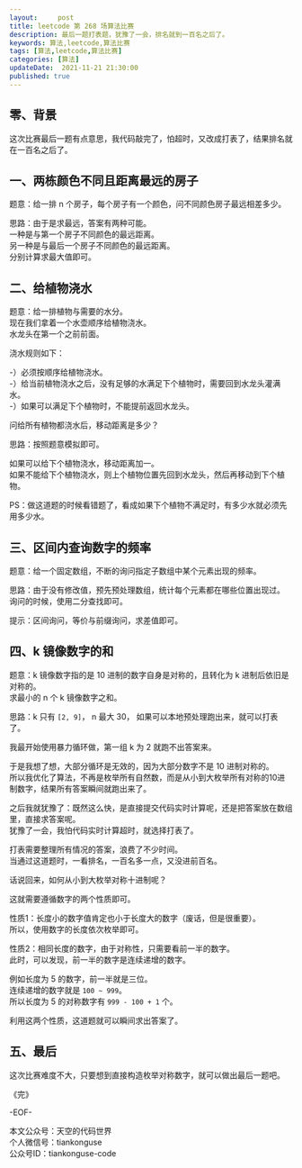 ```yaml
---   
layout:     post  
title: leetcode 第 268 场算法比赛  
description: 最后一题打表题，犹豫了一会，排名就到一百名之后了。       
keywords: 算法,leetcode,算法比赛  
tags: [算法,leetcode,算法比赛]    
categories: [算法]  
updateDate:  2021-11-21 21:30:00  
published: true  
---  
```



## 零、背景  


这次比赛最后一题有点意思，我代码敲完了，怕超时，又改成打表了，结果排名就在一百名之后了。  


## 一、两栋颜色不同且距离最远的房子  


题意：给一排 n 个房子，每个房子有一个颜色，问不同颜色房子最远相差多少。  


思路：由于是求最远，答案有两种可能。  
一种是与第一个房子不同颜色的最远距离。  
另一种是与最后一个房子不同颜色的最远距离。  
分别计算求最大值即可。  


## 二、给植物浇水  


题意：给一排植物与需要的水分。  
现在我们拿着一个水壶顺序给植物浇水。  
水龙头在第一个之前前面。  


浇水规则如下：  

-）必须按顺序给植物浇水。  
-）给当前植物浇水之后，没有足够的水满足下个植物时，需要回到水龙头灌满水。  
-）如果可以满足下个植物时，不能提前返回水龙头。  


问给所有植物都浇水后，移动距离是多少？  


思路：按照题意模拟即可。  


如果可以给下个植物浇水，移动距离加一。  
如果不能给下个植物浇水，则上个植物位置先回到水龙头，然后再移动到下个植物。  


PS：做这道题的时候看错题了，看成如果下个植物不满足时，有多少水就必须先用多少水。  



## 三、区间内查询数字的频率  


题意：给一个固定数组，不断的询问指定子数组中某个元素出现的频率。  


思路：由于没有修改值，预先预处理数组，统计每个元素都在哪些位置出现过。  
询问的时候，使用二分查找即可。  


提示：区间询问，等价与前缀询问，求差值即可。  


## 四、k 镜像数字的和  


题意：k 镜像数字指的是 10 进制的数字自身是对称的，且转化为 k 进制后依旧是对称的。  
求最小的 n 个 k 镜像数字之和。  


思路：k 只有 `[2, 9]`， n 最大 30， 如果可以本地预处理跑出来，就可以打表了。  


我最开始使用暴力循环做，第一组 k 为 2 就跑不出答案来。  


于是我想了想，大部分循环是无效的，因为大部分数字不是 10 进制对称的。  
所以我优化了算法，不再是枚举所有自然数，而是从小到大枚举所有对称的10进制数字，结果所有答案瞬间就跑出来了。  


之后我就犹豫了：既然这么快，是直接提交代码实时计算呢，还是把答案放在数组里，直接求答案呢。  
犹豫了一会，我怕代码实时计算超时，就选择打表了。  


打表需要整理所有情况的答案，浪费了不少时间。  
当通过这道题时，一看排名，一百名多一点，又没进前百名。  



话说回来，如何从小到大枚举对称十进制呢？  


这就需要遵循数字的两个性质即可。  


性质1：长度小的数字值肯定也小于长度大的数字（废话，但是很重要）。  
所以，使用数字的长度依次枚举即可。  


性质2：相同长度的数字，由于对称性，只需要看前一半的数字。  
此时，可以发现，前一半的数字是连续递增的数字。  


例如长度为 5 的数字，前一半就是三位。  
连续递增的数字就是 `100 ~ 999`。  
所以长度为 5 的对称数字有 `999 - 100 + 1` 个。  


利用这两个性质，这道题就可以瞬间求出答案了。  


## 五、最后  


这次比赛难度不大，只要想到直接构造枚举对称数字，就可以做出最后一题吧。  


《完》  


-EOF-  



本文公众号：天空的代码世界  
个人微信号：tiankonguse  
公众号ID：tiankonguse-code  
  

